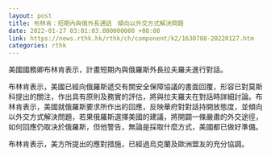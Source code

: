 ```yaml
---
layout: post
title: 布林肯：短期內與俄外長通話　傾向以外交方式解決問題
date: 2022-01-27 03:01:03.000000000 +08:00
link: https://news.rthk.hk/rthk/ch/component/k2/1630788-20220127.htm
categories: rthk
---
```


美國國務卿布林肯表示，計畫短期內與俄羅斯外長拉夫羅夫進行對話。

布林肯表示，美國已經向俄羅斯遞交有關安全保障協議的書面回覆，形容已對莫斯科提出的關注，作出具有原則及務實的評估，將與拉夫羅夫在對話時詳細討論。布林肯表示，美國就俄羅斯要求所作出的回應，反映華府對對話持開放態度，並傾向以外交方式解決問題，若果俄羅斯選擇美國的建議，將開闢一條嚴肅的外交途徑，如何回應仍取決於俄羅斯，但他警告，無論是採取什麼方式，美國都已做好準備。

布林肯表示，美方所提出的應對措施，已經過烏克蘭及歐洲盟友的充分協調。
